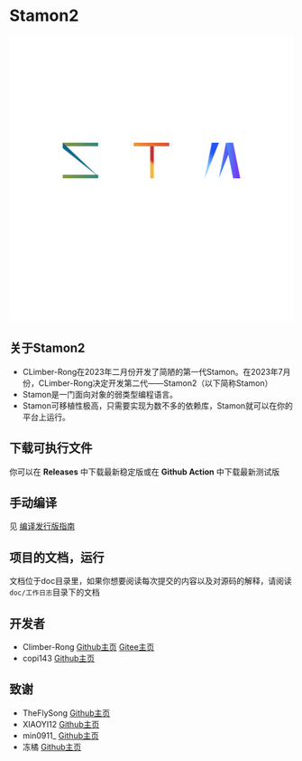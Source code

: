 <!--
 * @Name: 
 * @Copyright: 
 * @Author: 
 * @Date: 18/06/24 19:23
 * @Description: 
-->
# Stamon2

![stamon logo](logo/logo.svg)

## 关于Stamon2

* CLimber-Rong在2023年二月份开发了简陋的第一代Stamon。在2023年7月份，CLimber-Rong决定开发第二代——Stamon2（以下简称Stamon）
* Stamon是一门面向对象的弱类型编程语言。
* Stamon可移植性极高，只需要实现为数不多的依赖库，Stamon就可以在你的平台上运行。

## 下载可执行文件

你可以在 **Releases** 中下载最新稳定版或在 **Github Action** 中下载最新测试版

## 手动编译

见 [编译发行版指南](doc/编译发行版指南.md)

## 项目的文档，运行

文档位于doc目录里，如果你想要阅读每次提交的内容以及对源码的解释，请阅读``doc/工作日志``目录下的文档

## 开发者

* Climber-Rong [Github主页](https://github.com/CLimber-Rong) [Gitee主页](https://gitee.com/QuXiangrong)
* copi143 [Github主页](https://github.com/copi143)

## 致谢

* TheFlySong [Github主页](https://github.com/TheFlySong)
* XIAOYI12 [Github主页](https://github.com/XIAOYI1212)
* min0911_ [Github主页](https://github.com/min0911Y)
* 冻橘 [Github主页](https://github.com/MikanAffine)